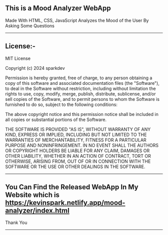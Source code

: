 This is a Mood Analyzer WebApp
--------------------------------------------
Made With HTML, CSS, JavaScript
Analyzes the Mood of the User By Asking Some Questions

--------------------------------------------
License:-
--------------------------------------------
MIT License

Copyright (c) 2024 sparkdev

Permission is hereby granted, free of charge, to any person obtaining a copy
of this software and associated documentation files (the "Software"), to deal
in the Software without restriction, including without limitation the rights
to use, copy, modify, merge, publish, distribute, sublicense, and/or sell
copies of the Software, and to permit persons to whom the Software is
furnished to do so, subject to the following conditions:

The above copyright notice and this permission notice shall be included in all
copies or substantial portions of the Software.

THE SOFTWARE IS PROVIDED "AS IS", WITHOUT WARRANTY OF ANY KIND, EXPRESS OR
IMPLIED, INCLUDING BUT NOT LIMITED TO THE WARRANTIES OF MERCHANTABILITY,
FITNESS FOR A PARTICULAR PURPOSE AND NONINFRINGEMENT. IN NO EVENT SHALL THE
AUTHORS OR COPYRIGHT HOLDERS BE LIABLE FOR ANY CLAIM, DAMAGES OR OTHER
LIABILITY, WHETHER IN AN ACTION OF CONTRACT, TORT OR OTHERWISE, ARISING FROM,
OUT OF OR IN CONNECTION WITH THE SOFTWARE OR THE USE OR OTHER DEALINGS IN THE
SOFTWARE.

--------------------------------------------
You Can Find the Released WebApp In My Website which is https://kevinspark.netlify.app/mood-analyzer/index.html
--------------------------------------------
Thank You

--------------------------------------------
